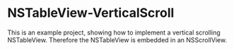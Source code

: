 #  NSTableView-VerticalScroll

This is an example project, showing how to implement a vertical scrolling NSTableView. Therefore the NSTableView is embedded in an NSScrollView.

